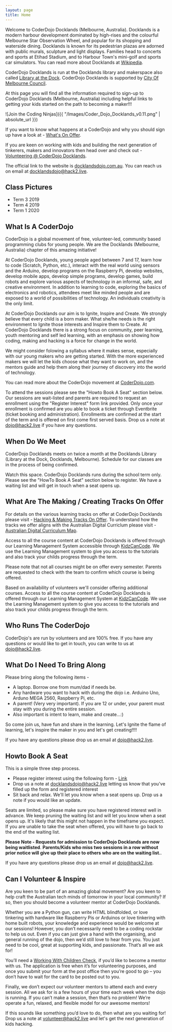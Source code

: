 ```yaml
---
layout: page
title: Home
---
```


Welcome to CoderDojo Docklands (Melbourne, Australia). Docklands is a modern harbour development dominated by high-rises and the colourful Melbourne Star Observation Wheel, and popular for its shopping and waterside dining. Docklands is known for its pedestrian plazas are adorned with public murals, sculpture and light displays. Families head to concerts and sports at Etihad Stadium, and to Harbour Town's mini-golf and sports car simulators. You can read more about Docklands at [Wikipedia](https://en.wikipedia.org/wiki/Docklands,_Victoria). 

CoderDojo Docklands is run at the Docklands library and makerspace also called [Library at the Dock](https://www.melbourne.vic.gov.au/community/hubs-bookable-spaces/the-dock/library-at-the-dock/Pages/library-at-the-dock.aspx). CoderDojo Docklands is supported by [City Of Melbourne Council](https://www.melbourne.vic.gov.au/about-council/Pages/about-council.aspx).

At this page you will find all the information required to sign-up to CoderDojo Docklands (Melbourne, Australia) including helpful links to getting your kids started on the path to becoming a maker!!!

![Join the Coding Ninjas]({{ "/Images/Coder_Dojo_Docklands_v0.11.png" | absolute_url }})

If you want to know what happens at a CoderDojo and why you should sign up have a look at - [What's On Offer](https://github.com/tangowhisky37/CoderDojo/blob/master/Docs_For_Print/Prosepective_Attendee.pdf). 

If you are keen on working with kids and building the next generation of tinkerers, makers and innovators then head over and check out - [Volunteering @ CoderDojo Docklands](https://github.com/tangowhisky37/CoderDojo/blob/master/Docs_For_Print/Prospective_Mentor.pdf).

The official link to the website is [docklandsdojo.com.au](http://docklandsdojo.com.au). You can reach us on email at docklandsdojo@hack2.live.

## Class Pictures

- Term 3 2019
- Term 4 2019
- Term 1 2020

## What Is A CoderDojo

CoderDojo is a global movement of free, volunteer-led, community based programming clubs for young people. We are the Docklands (Melbourne, Australia) chapter of this amazing initiative!

At CoderDojo Docklands, young people aged between 7 and 17, learn how to code (Scratch, Python, etc.), interact with the real world using sensors and the Arduino, develop programs on the Raspberry Pi, develop websites, develop mobile apps, develop simple programs, develop games, build robots and explore various aspects of technology in an informal, safe, and creative environment. In addition to learning to code, exploring the basics of electronics and robotics, attendees meet like minded people and are exposed to a world of possibilities of technology. An individuals creativity is the only limit.

At CoderDojo Docklands our aim is to Ignite, Inspire and Create. We strongly believe that every child is a born  maker. What she/he needs is the right environment to Ignite those interests and Inspire them to Create. At CoderDojo Docklands there is a strong focus on community, peer learning, youth mentoring and self led learning, with an emphasis on showing how coding, making and hacking is a force for change in the world.

We might consider folowing a syllabus where it makes sense, especially with our young makers who are getting started. With the more experienced makers we will let the kids choose what they want to work on, and the mentors guide and help them along their journey of discovery into the world of technology. 

You can read more about the CoderDojo movement at [CoderDojo.com](https://coderdojo.com/about/).

To attend the sessions please see the "Howto Book A Seat" section below. Our sessions are wait-listed and parents are required to request an enrollment using the "Register Interest" form link provided. Only once your enrollment is confirmed are you able to book a ticket through Eventbrite (ticket booking and administration). Enrollments are confirmed at the start of the term and is offered on first come first served basis. Drop us a note at dojo@hack2.live if you have any questions.

## When Do We Meet

CoderDojo Docklands meets on twice a month at the Docklands Library (Library at the Dock, Docklands, Melbourne). Schedule for our classes are in the process of being confirmed. 

Watch this space. CoderDojo Docklands runs during the school term only. Please see the "HowTo Book A Seat" section below to register. We have a waiting list and will get in touch when a seat opens up.

## What Are The Making / Creating Tracks On Offer

For details on the various learning tracks on offer at CoderDojo Docklands please visit - [Hacking & Making Tracks On Offer](https://tangowhisky37.github.io/CoderDojo/Pages/Hacking-Making-Tracks). To understand how the tracks we offer aligns with the Australian Digital Curriclum please visit - [Australian Digital Curriculum Map](https://www.codeclubau.org/curriculum/overview.html).

Access to all the course content at CoderDojo Docklands is offered through our Learning Management System accessible through [KidzCanCode](https://learning.kidzcancode.com). We use the Learning Management system to give you access to the tutorials and also track your childs progress through the term.

Please note that not all courses might be on offer every semester. Parents are requested to check with the team to confirm which course is being offered.

Based on availability of volunteers we'll consider offering additional courses. Access to all the course content at CoderDojo Docklands is offered through our Learning Management System at [KidzCanCode](https://learning.kidzcancode.com). We use the Learning Management system to give you access to the tutorials and also track your childs progress through the term.

## Who Runs The CoderDojo

CoderDojo's are run by volunteers and are 100% free. If you have any questions or would like to get in touch, you can write to us at dojo@hack2.live.

## What Do I Need To Bring Along

Please bring along the following items -

- A laptop. Borrow one from mum/dad if needs be.
- Any hardware you want to hack with during the dojo i.e. Arduino Uno, Arduno MEGA 2560, Raspberry Pi, etc.
- A parent! (Very very important). If you are 12 or under, your parent must stay with you during the entire session.
- Also important is intent to learn, make and create...:)

So come join us, have fun and share in the learning. Let's Ignite the flame of learning, let's inspire the maker in you and let's get creating!!!!

If you have any questions please drop us an email at dojo@hack2.live.

## Howto Book A Seat

This is a simple three step process.

* Please register interest using the following form - [Link](https://docs.google.com/forms/d/1-iLtbGpd-GwMmVb9FfJ-iOgdm7DQdXnJbzjUeGFQdlE/)
* Drop us a note at docklandsdojo@hack2.live letting us know that you've filled up the form and registered interest
* Sit back and relax. We'll let you know when a seat opens up. Drop us a note if you would like an update.  

Seats are limited, so please make sure you have registered interest well in advance. We keep pruning the waiting list and will let you know when a seat opens up. It's likely that this might not happen in the timeframe you expect. If you are unable to take the seat when offered, you will have to go back to the end of the waiting list. 

**Please Note - Requests for admission to CoderDojo Docklands are now being waitlisted**. **Parents/Kids who miss two sessions in a row without prior notice will give up their place to others who are on the waiting list.**.

If you have any questions please drop us an email at dojo@hack2.live.

## Can I Volunteer & Inspire

Are you keen to be part of an amazing global movement? Are you keen to help craft the Australian tech minds of tomorrow in your local community? If so, then you should become a volunteer mentor at CoderDojo Docklands.

Whether you are a Python gun, can write HTML blindfolded, or love tinkering with hardware like Raspberry Pis or Arduinos or love tinkering with home built robots, your knowledge and experience would be welcome at our sessions! However, you don’t necessarily need to be a coding rockstar to help us out. Even if you can just give a hand with the organising, and general running of the dojo, then we’d still love to hear from you. You just need to be cool, great at supporting kids, and passionate. That’s all we ask for!

You’ll need a [Working With Children Check](http://www.workingwithchildren.vic.gov.au/), if you’d like to become a mentor with us. The application is free when it’s for volunteering purposes, and once you submit your form at the post office then you’re good to go – you don’t have to wait for the card to be posted out to you.

Finally, we don’t expect our volunteer mentors to attend each and every session. All we ask for is a few hours of your time each week when the dojo is running. If you can’t make a session, then that’s no problem! We’re operate a fun, relaxed, and flexible model for our awesome mentors!

If this sounds like something you’d love to do, then what are you waiting for! Drop us a note at volunteer@hack2.live and let's get the next generation of kids hacking.
